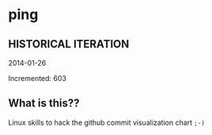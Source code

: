 # ping

## HISTORICAL ITERATION
2014-01-26

Incremented: 603

## What is this?? 
Linux skills to hack the github commit visualization chart `;-)`
